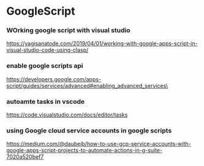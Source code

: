 # GoogleScript

### WOrking google script with visual studio
https://yagisanatode.com/2019/04/01/working-with-google-apps-script-in-visual-studio-code-using-clasp/

### enable google scripts api
https://developers.google.com/apps-script/guides/services/advanced#enabling_advanced_services\

### autoamte tasks in vscode
https://code.visualstudio.com/docs/editor/tasks

### using Google cloud service accounts in google scripts
https://medium.com/@daubejb/how-to-use-gcp-service-accounts-with-google-apps-script-projects-to-automate-actions-in-g-suite-7020a520bef7



